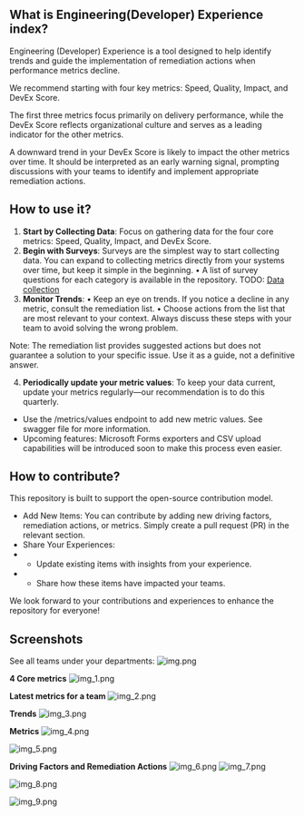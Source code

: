 ## What is Engineering(Developer) Experience index?
 Engineering (Developer) Experience is a tool designed to help identify trends and guide the implementation of remediation actions when performance metrics decline.

 We recommend starting with four key metrics: Speed, Quality, Impact, and DevEx Score.

 The first three metrics focus primarily on delivery performance, while the DevEx Score reflects organizational culture and serves as a leading indicator for the other metrics.

 A downward trend in your DevEx Score is likely to impact the other metrics over time. It should be interpreted as an early warning signal, prompting discussions with your teams to identify and implement appropriate remediation actions.

## How to use it?

1.	**Start by Collecting Data**:
      Focus on gathering data for the four core metrics: Speed, Quality, Impact, and DevEx Score.
2.	**Begin with Surveys**:
Surveys are the simplest way to start collecting data. You can expand to collecting metrics directly from your systems over time, but keep it simple in the beginning.
•	A list of survey questions for each category is available in the repository. TODO: [Data collection ]()
3.	**Monitor Trends**:
•	Keep an eye on trends. If you notice a decline in any metric, consult the remediation list.
•	Choose actions from the list that are most relevant to your context. Always discuss these steps with your team to avoid solving the wrong problem.

Note: The remediation list provides suggested actions but does not guarantee a solution to your specific issue. Use it as a guide, not a definitive answer.

4. **Periodically update your metric values**:
To keep your data current, update your metrics regularly—our recommendation is to do this quarterly.
*	Use the /metrics/values endpoint to add new metric values. See swagger file for more information. 
*	Upcoming features: Microsoft Forms exporters and CSV upload capabilities will be introduced soon to make this process even easier.

## How to contribute?
This repository is built to support the open-source contribution model.

* 	Add New Items: You can contribute by adding new driving factors, remediation actions, or metrics. Simply create a pull request (PR) in the relevant section.
* Share Your Experiences:
* *	Update existing items with insights from your experience.
* *	Share how these items have impacted your teams.

We look forward to your contributions and experiences to enhance the repository for everyone!

## Screenshots 
See all teams under your departments: 
![img.png](img.png)

**4 Core  metrics** 
![img_1.png](img_1.png)

**Latest metrics for a team** 
![img_2.png](img_2.png)

**Trends** 
![img_3.png](img_3.png)

**Metrics**
![img_4.png](img_4.png)

![img_5.png](img_5.png)

**Driving Factors and Remediation Actions**
![img_6.png](img_6.png)
![img_7.png](img_7.png)

![img_8.png](img_8.png)

![img_9.png](img_9.png)